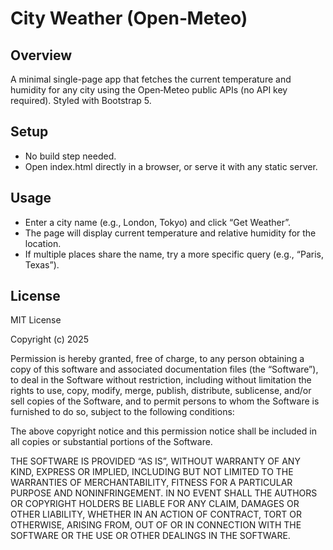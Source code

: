 # City Weather (Open‑Meteo)

## Overview
A minimal single-page app that fetches the current temperature and humidity for any city using the Open‑Meteo public APIs (no API key required). Styled with Bootstrap 5.

## Setup
- No build step needed.
- Open index.html directly in a browser, or serve it with any static server.

## Usage
- Enter a city name (e.g., London, Tokyo) and click “Get Weather”.
- The page will display current temperature and relative humidity for the location.
- If multiple places share the name, try a more specific query (e.g., “Paris, Texas”).

## License
MIT License

Copyright (c) 2025

Permission is hereby granted, free of charge, to any person obtaining a copy of this software and associated documentation files (the “Software”), to deal in the Software without restriction, including without limitation the rights to use, copy, modify, merge, publish, distribute, sublicense, and/or sell copies of the Software, and to permit persons to whom the Software is furnished to do so, subject to the following conditions:

The above copyright notice and this permission notice shall be included in all copies or substantial portions of the Software.

THE SOFTWARE IS PROVIDED “AS IS”, WITHOUT WARRANTY OF ANY KIND, EXPRESS OR IMPLIED, INCLUDING BUT NOT LIMITED TO THE WARRANTIES OF MERCHANTABILITY, FITNESS FOR A PARTICULAR PURPOSE AND NONINFRINGEMENT. IN NO EVENT SHALL THE AUTHORS OR COPYRIGHT HOLDERS BE LIABLE FOR ANY CLAIM, DAMAGES OR OTHER LIABILITY, WHETHER IN AN ACTION OF CONTRACT, TORT OR OTHERWISE, ARISING FROM, OUT OF OR IN CONNECTION WITH THE SOFTWARE OR THE USE OR OTHER DEALINGS IN THE SOFTWARE.